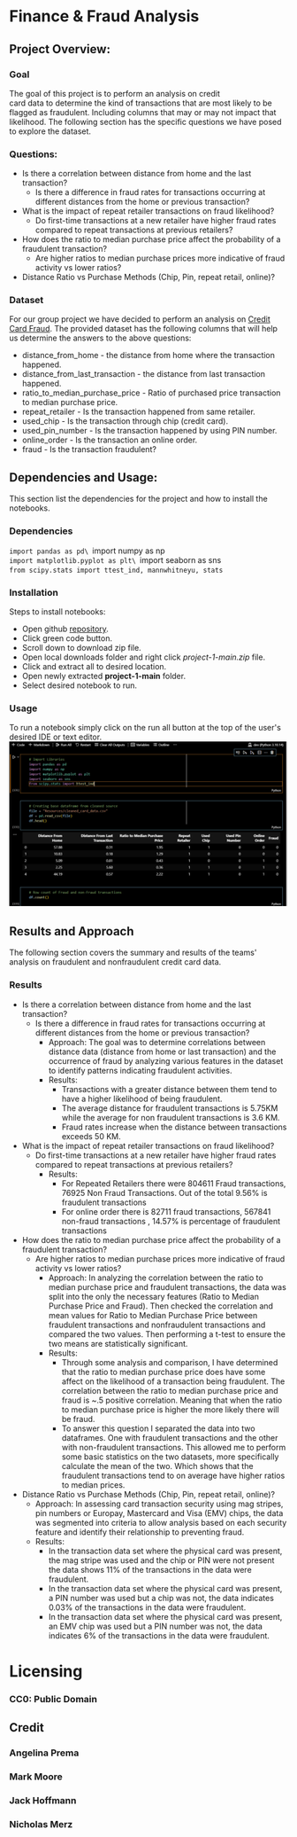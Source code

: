 # Finance & Fraud Analysis

## Project Overview:

### Goal
The goal of this project is to perform an analysis on credit  
card data to determine the kind of transactions that are most 
likely to be flagged as fraudulent. Including columns that may 
or may not impact that likelihood. The following section has 
the specific questions we have posed to explore the dataset.

### Questions:
* Is there a correlation between distance from home and the last transaction?
    * Is there a difference in fraud rates for transactions occurring at different distances from the home or previous transaction?
* What is the impact of repeat retailer transactions on fraud likelihood?
    * Do first-time transactions at a new retailer have higher fraud rates compared to repeat transactions at previous retailers?
* How does the ratio to median purchase price affect the probability of a fraudulent transaction?
    * Are higher ratios to median purchase prices more indicative of fraud activity vs lower ratios?
* Distance Ratio vs Purchase Methods (Chip, Pin, repeat retail, online)?

### Dataset

For our group project we have decided to perform an analysis on [Credit Card Fraud](https://www.kaggle.com/datasets/dhanushnarayananr/credit-card-fraud). The provided
dataset has the following columns that will help us determine the answers to the above questions: 
* distance_from_home - the distance from home where the transaction happened.
* distance_from_last_transaction - the distance from last transaction happened.
* ratio_to_median_purchase_price - Ratio of purchased price transaction to median purchase price.
* repeat_retailer - Is the transaction happened from same retailer.
* used_chip - Is the transaction through chip (credit card).
* used_pin_number - Is the transaction happened by using PIN number.
* online_order - Is the transaction an online order.
* fraud - Is the transaction fraudulent?

## Dependencies and Usage:
This section list the dependencies for the project and 
how to install the notebooks.

### Dependencies
`import pandas as pd\
`import numpy as np\
`import matplotlib.pyplot as plt\
`import seaborn as sns\
`from scipy.stats import ttest_ind, mannwhitneyu, stats`

### Installation
Steps to install notebooks:
* Open github [repository](https://github.com/killerpennywise/project-1).
* Click green code button.
* Scroll down to download zip file.
* Open local downloads folder and right click *project-1-main.zip* file.
* Click and extract all to desired location.
* Open newly extracted **project-1-main** folder.
* Select desired notebook to run.

### Usage
To run a notebook simply click on the run all button at the top of the user's desired IDE or text editor.
![Run Notebook](./main/Resources/usage.png)

## Results and Approach
The following section covers the summary and results of the 
teams' analysis on fraudulent and nonfraudulent credit card 
data.

### Results
* Is there a correlation between distance from home and the last transaction?
    * Is there a difference in fraud rates for transactions occurring at different distances from the home or previous transaction?
        * Approach: The goal was to determine correlations between distance data (distance from home or last transaction) and the occurrence of fraud by analyzing various features in the dataset to identify patterns indicating fraudulent activities.
        * Results: 
            * Transactions with a greater distance between them tend to have a higher likelihood of being fraudulent.
            * The average distance for fraudulent transactions is 5.75KM  while the average for non fraudulent transactions is 3.6 KM.
            * Fraud rates increase when the distance between transactions exceeds 50 KM.
* What is the impact of repeat retailer transactions on fraud likelihood?
    * Do first-time transactions at a new retailer have higher fraud rates compared to repeat transactions at previous retailers?
        * Results:
            * For Repeated Retailers there were 804611 Fraud transactions, 76925 Non Fraud Transactions. Out of the total 9.56% is fraudulent transactions
            * For online order there is 82711 fraud transactions, 567841 non-fraud transactions , 14.57% is percentage of fraudulent transactions
* How does the ratio to median purchase price affect the probability of a fraudulent transaction?
    * Are higher ratios to median purchase prices more indicative of fraud activity vs lower ratios?
        * Approach: In analyzing the correlation between the ratio to median purchase price and fraudulent transactions, the data was split into the only the necessary features (Ratio to Median Purchase Price and Fraud). Then checked the correlation and mean values for Ratio to Median Purchase Price between fraudulent transactions and nonfraudulent transactions and compared the two values. Then performing a t-test to ensure the two means are statistically significant.
        * Results:
            * Through some analysis and comparison, I have determined that the ratio to median purchase price does have some affect on the likelihood of a transaction being fraudulent. The correlation between the ratio to median purchase price and fraud is ~.5 positive correlation. Meaning that when the ratio to median purchase price is higher the more likely there will be fraud.
            * To answer this question I separated the data into two dataframes. One with fraudulent transactions and the other with non-fraudulent transactions. This allowed me to perform some basic statistics on the two datasets, more specifically calculate the mean of the two. Which shows that the fraudulent transactions tend to on average have higher ratios to median prices.
* Distance Ratio vs Purchase Methods (Chip, Pin, repeat retail, online)?
    * Approach: In assessing card transaction security using mag stripes, pin numbers or Europay, Mastercard and Visa (EMV) chips, the data was segmented into criteria to allow analysis based on each security feature and identify their relationship to preventing fraud.
    * Results:
        * In the transaction data set where the physical card was present, the mag stripe was used and the chip or PIN were not present the data shows 11% of the transactions in the data were fraudulent.
        * In the transaction data set where the physical card was present, a PIN number was used but a chip was not, the data indicates 0.03% of the transactions in the data were fraudulent.
        * In the transaction data set where the physical card was present, an EMV chip was used but a PIN number was not, the data indicates 6% of the transactions in the data were fraudulent.

# Licensing
### CC0: Public Domain


## Credit

### Angelina Prema
### Mark Moore
### Jack Hoffmann
### Nicholas Merz

